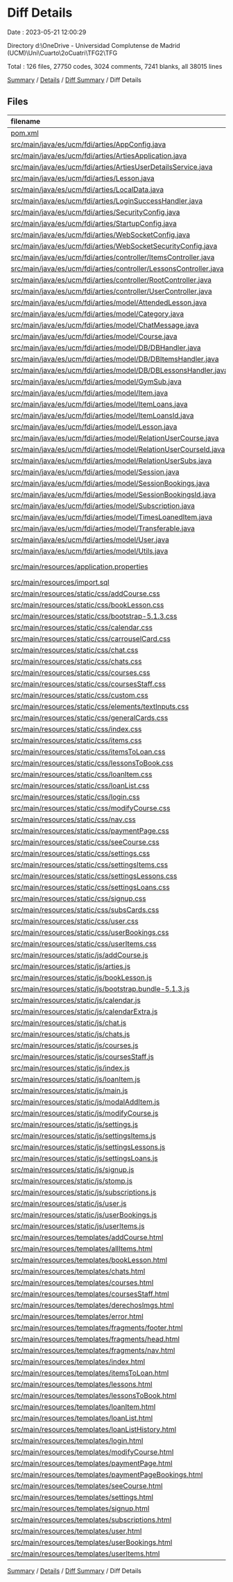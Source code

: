 # Diff Details

Date : 2023-05-21 12:00:29

Directory d:\\OneDrive - Universidad Complutense de Madrid (UCM)\\Uni\\Cuarto\\2oCuatri\\TFG2\\TFG

Total : 126 files,  27750 codes, 3024 comments, 7241 blanks, all 38015 lines

[Summary](results.md) / [Details](details.md) / [Diff Summary](diff.md) / Diff Details

## Files
| filename | language | code | comment | blank | total |
| :--- | :--- | ---: | ---: | ---: | ---: |
| [pom.xml](/pom.xml) | XML | 116 | 1 | 6 | 123 |
| [src/main/java/es/ucm/fdi/arties/AppConfig.java](/src/main/java/es/ucm/fdi/arties/AppConfig.java) | Java | 36 | 56 | 14 | 106 |
| [src/main/java/es/ucm/fdi/arties/ArtiesApplication.java](/src/main/java/es/ucm/fdi/arties/ArtiesApplication.java) | Java | 9 | 0 | 5 | 14 |
| [src/main/java/es/ucm/fdi/arties/ArtiesUserDetailsService.java](/src/main/java/es/ucm/fdi/arties/ArtiesUserDetailsService.java) | Java | 36 | 4 | 9 | 49 |
| [src/main/java/es/ucm/fdi/arties/Lesson.java](/src/main/java/es/ucm/fdi/arties/Lesson.java) | Java | 3 | 0 | 3 | 6 |
| [src/main/java/es/ucm/fdi/arties/LocalData.java](/src/main/java/es/ucm/fdi/arties/LocalData.java) | Java | 32 | 26 | 7 | 65 |
| [src/main/java/es/ucm/fdi/arties/LoginSuccessHandler.java](/src/main/java/es/ucm/fdi/arties/LoginSuccessHandler.java) | Java | 63 | 30 | 20 | 113 |
| [src/main/java/es/ucm/fdi/arties/SecurityConfig.java](/src/main/java/es/ucm/fdi/arties/SecurityConfig.java) | Java | 41 | 62 | 8 | 111 |
| [src/main/java/es/ucm/fdi/arties/StartupConfig.java](/src/main/java/es/ucm/fdi/arties/StartupConfig.java) | Java | 28 | 7 | 8 | 43 |
| [src/main/java/es/ucm/fdi/arties/WebSocketConfig.java](/src/main/java/es/ucm/fdi/arties/WebSocketConfig.java) | Java | 20 | 6 | 5 | 31 |
| [src/main/java/es/ucm/fdi/arties/WebSocketSecurityConfig.java](/src/main/java/es/ucm/fdi/arties/WebSocketSecurityConfig.java) | Java | 15 | 5 | 5 | 25 |
| [src/main/java/es/ucm/fdi/arties/controller/ItemsController.java](/src/main/java/es/ucm/fdi/arties/controller/ItemsController.java) | Java | 330 | 50 | 150 | 530 |
| [src/main/java/es/ucm/fdi/arties/controller/LessonsController.java](/src/main/java/es/ucm/fdi/arties/controller/LessonsController.java) | Java | 261 | 38 | 107 | 406 |
| [src/main/java/es/ucm/fdi/arties/controller/RootController.java](/src/main/java/es/ucm/fdi/arties/controller/RootController.java) | Java | 578 | 30 | 176 | 784 |
| [src/main/java/es/ucm/fdi/arties/controller/UserController.java](/src/main/java/es/ucm/fdi/arties/controller/UserController.java) | Java | 244 | 61 | 67 | 372 |
| [src/main/java/es/ucm/fdi/arties/model/AttendedLesson.java](/src/main/java/es/ucm/fdi/arties/model/AttendedLesson.java) | Java | 9 | 0 | 4 | 13 |
| [src/main/java/es/ucm/fdi/arties/model/Category.java](/src/main/java/es/ucm/fdi/arties/model/Category.java) | Java | 34 | 0 | 8 | 42 |
| [src/main/java/es/ucm/fdi/arties/model/ChatMessage.java](/src/main/java/es/ucm/fdi/arties/model/ChatMessage.java) | Java | 55 | 0 | 11 | 66 |
| [src/main/java/es/ucm/fdi/arties/model/Course.java](/src/main/java/es/ucm/fdi/arties/model/Course.java) | Java | 49 | 1 | 10 | 60 |
| [src/main/java/es/ucm/fdi/arties/model/DB/DBHandler.java](/src/main/java/es/ucm/fdi/arties/model/DB/DBHandler.java) | Java | 183 | 18 | 53 | 254 |
| [src/main/java/es/ucm/fdi/arties/model/DB/DBItemsHandler.java](/src/main/java/es/ucm/fdi/arties/model/DB/DBItemsHandler.java) | Java | 128 | 42 | 61 | 231 |
| [src/main/java/es/ucm/fdi/arties/model/DB/DBLessonsHandler.java](/src/main/java/es/ucm/fdi/arties/model/DB/DBLessonsHandler.java) | Java | 179 | 30 | 87 | 296 |
| [src/main/java/es/ucm/fdi/arties/model/GymSub.java](/src/main/java/es/ucm/fdi/arties/model/GymSub.java) | Java | 36 | 8 | 10 | 54 |
| [src/main/java/es/ucm/fdi/arties/model/Item.java](/src/main/java/es/ucm/fdi/arties/model/Item.java) | Java | 76 | 4 | 21 | 101 |
| [src/main/java/es/ucm/fdi/arties/model/ItemLoans.java](/src/main/java/es/ucm/fdi/arties/model/ItemLoans.java) | Java | 91 | 8 | 31 | 130 |
| [src/main/java/es/ucm/fdi/arties/model/ItemLoansId.java](/src/main/java/es/ucm/fdi/arties/model/ItemLoansId.java) | Java | 13 | 0 | 6 | 19 |
| [src/main/java/es/ucm/fdi/arties/model/Lesson.java](/src/main/java/es/ucm/fdi/arties/model/Lesson.java) | Java | 102 | 0 | 33 | 135 |
| [src/main/java/es/ucm/fdi/arties/model/RelationUserCourse.java](/src/main/java/es/ucm/fdi/arties/model/RelationUserCourse.java) | Java | 32 | 0 | 14 | 46 |
| [src/main/java/es/ucm/fdi/arties/model/RelationUserCourseId.java](/src/main/java/es/ucm/fdi/arties/model/RelationUserCourseId.java) | Java | 16 | 0 | 7 | 23 |
| [src/main/java/es/ucm/fdi/arties/model/RelationUserSubs.java](/src/main/java/es/ucm/fdi/arties/model/RelationUserSubs.java) | Java | 9 | 0 | 4 | 13 |
| [src/main/java/es/ucm/fdi/arties/model/Session.java](/src/main/java/es/ucm/fdi/arties/model/Session.java) | Java | 60 | 26 | 29 | 115 |
| [src/main/java/es/ucm/fdi/arties/model/SessionBookings.java](/src/main/java/es/ucm/fdi/arties/model/SessionBookings.java) | Java | 18 | 0 | 13 | 31 |
| [src/main/java/es/ucm/fdi/arties/model/SessionBookingsId.java](/src/main/java/es/ucm/fdi/arties/model/SessionBookingsId.java) | Java | 13 | 0 | 6 | 19 |
| [src/main/java/es/ucm/fdi/arties/model/Subscription.java](/src/main/java/es/ucm/fdi/arties/model/Subscription.java) | Java | 6 | 0 | 2 | 8 |
| [src/main/java/es/ucm/fdi/arties/model/TimesLoanedItem.java](/src/main/java/es/ucm/fdi/arties/model/TimesLoanedItem.java) | Java | 9 | 0 | 5 | 14 |
| [src/main/java/es/ucm/fdi/arties/model/Transferable.java](/src/main/java/es/ucm/fdi/arties/model/Transferable.java) | Java | 4 | 3 | 2 | 9 |
| [src/main/java/es/ucm/fdi/arties/model/User.java](/src/main/java/es/ucm/fdi/arties/model/User.java) | Java | 301 | 23 | 74 | 398 |
| [src/main/java/es/ucm/fdi/arties/model/Utils.java](/src/main/java/es/ucm/fdi/arties/model/Utils.java) | Java | 59 | 0 | 13 | 72 |
| [src/main/resources/application.properties](/src/main/resources/application.properties) | Java Properties | 24 | 17 | 10 | 51 |
| [src/main/resources/import.sql](/src/main/resources/import.sql) | SQL | 204 | 54 | 97 | 355 |
| [src/main/resources/static/css/addCourse.css](/src/main/resources/static/css/addCourse.css) | CSS | 87 | 8 | 21 | 116 |
| [src/main/resources/static/css/bookLesson.css](/src/main/resources/static/css/bookLesson.css) | CSS | 125 | 14 | 49 | 188 |
| [src/main/resources/static/css/bootstrap-5.1.3.css](/src/main/resources/static/css/bootstrap-5.1.3.css) | CSS | 9,497 | 27 | 1,742 | 11,266 |
| [src/main/resources/static/css/calendar.css](/src/main/resources/static/css/calendar.css) | CSS | 346 | 315 | 65 | 726 |
| [src/main/resources/static/css/carrouselCard.css](/src/main/resources/static/css/carrouselCard.css) | CSS | 57 | 33 | 15 | 105 |
| [src/main/resources/static/css/chat.css](/src/main/resources/static/css/chat.css) | CSS | 303 | 35 | 58 | 396 |
| [src/main/resources/static/css/chats.css](/src/main/resources/static/css/chats.css) | CSS | 179 | 18 | 32 | 229 |
| [src/main/resources/static/css/courses.css](/src/main/resources/static/css/courses.css) | CSS | 115 | 38 | 42 | 195 |
| [src/main/resources/static/css/coursesStaff.css](/src/main/resources/static/css/coursesStaff.css) | CSS | 3 | 0 | 0 | 3 |
| [src/main/resources/static/css/custom.css](/src/main/resources/static/css/custom.css) | CSS | 72 | 22 | 38 | 132 |
| [src/main/resources/static/css/elements/textInputs.css](/src/main/resources/static/css/elements/textInputs.css) | CSS | 52 | 4 | 2 | 58 |
| [src/main/resources/static/css/generalCards.css](/src/main/resources/static/css/generalCards.css) | CSS | 195 | 71 | 53 | 319 |
| [src/main/resources/static/css/index.css](/src/main/resources/static/css/index.css) | CSS | 352 | 38 | 110 | 500 |
| [src/main/resources/static/css/items.css](/src/main/resources/static/css/items.css) | CSS | 31 | 13 | 9 | 53 |
| [src/main/resources/static/css/itemsToLoan.css](/src/main/resources/static/css/itemsToLoan.css) | CSS | 144 | 66 | 39 | 249 |
| [src/main/resources/static/css/lessonsToBook.css](/src/main/resources/static/css/lessonsToBook.css) | CSS | 13 | 6 | 7 | 26 |
| [src/main/resources/static/css/loanItem.css](/src/main/resources/static/css/loanItem.css) | CSS | 128 | 14 | 54 | 196 |
| [src/main/resources/static/css/loanList.css](/src/main/resources/static/css/loanList.css) | CSS | 6 | 0 | 4 | 10 |
| [src/main/resources/static/css/login.css](/src/main/resources/static/css/login.css) | CSS | 27 | 0 | 5 | 32 |
| [src/main/resources/static/css/modifyCourse.css](/src/main/resources/static/css/modifyCourse.css) | CSS | 23 | 13 | 8 | 44 |
| [src/main/resources/static/css/nav.css](/src/main/resources/static/css/nav.css) | CSS | 10 | 0 | 2 | 12 |
| [src/main/resources/static/css/paymentPage.css](/src/main/resources/static/css/paymentPage.css) | CSS | 40 | 0 | 10 | 50 |
| [src/main/resources/static/css/seeCourse.css](/src/main/resources/static/css/seeCourse.css) | CSS | 69 | 8 | 21 | 98 |
| [src/main/resources/static/css/settings.css](/src/main/resources/static/css/settings.css) | CSS | 231 | 41 | 53 | 325 |
| [src/main/resources/static/css/settingsItems.css](/src/main/resources/static/css/settingsItems.css) | CSS | 87 | 6 | 22 | 115 |
| [src/main/resources/static/css/settingsLessons.css](/src/main/resources/static/css/settingsLessons.css) | CSS | 149 | 10 | 46 | 205 |
| [src/main/resources/static/css/settingsLoans.css](/src/main/resources/static/css/settingsLoans.css) | CSS | 72 | 12 | 23 | 107 |
| [src/main/resources/static/css/signup.css](/src/main/resources/static/css/signup.css) | CSS | 38 | 0 | 7 | 45 |
| [src/main/resources/static/css/subsCards.css](/src/main/resources/static/css/subsCards.css) | CSS | 195 | 14 | 28 | 237 |
| [src/main/resources/static/css/user.css](/src/main/resources/static/css/user.css) | CSS | 159 | 25 | 35 | 219 |
| [src/main/resources/static/css/userBookings.css](/src/main/resources/static/css/userBookings.css) | CSS | 31 | 6 | 10 | 47 |
| [src/main/resources/static/css/userItems.css](/src/main/resources/static/css/userItems.css) | CSS | 46 | 4 | 21 | 71 |
| [src/main/resources/static/js/addCourse.js](/src/main/resources/static/js/addCourse.js) | JavaScript | 116 | 18 | 35 | 169 |
| [src/main/resources/static/js/arties.js](/src/main/resources/static/js/arties.js) | JavaScript | 228 | 92 | 30 | 350 |
| [src/main/resources/static/js/bookLesson.js](/src/main/resources/static/js/bookLesson.js) | JavaScript | 180 | 19 | 84 | 283 |
| [src/main/resources/static/js/bootstrap.bundle-5.1.3.js](/src/main/resources/static/js/bootstrap.bundle-5.1.3.js) | JavaScript | 4,855 | 600 | 1,358 | 6,813 |
| [src/main/resources/static/js/calendar.js](/src/main/resources/static/js/calendar.js) | JavaScript | 348 | 118 | 118 | 584 |
| [src/main/resources/static/js/calendarExtra.js](/src/main/resources/static/js/calendarExtra.js) | JavaScript | 43 | 14 | 21 | 78 |
| [src/main/resources/static/js/chat.js](/src/main/resources/static/js/chat.js) | JavaScript | 269 | 13 | 78 | 360 |
| [src/main/resources/static/js/chats.js](/src/main/resources/static/js/chats.js) | JavaScript | 163 | 5 | 39 | 207 |
| [src/main/resources/static/js/courses.js](/src/main/resources/static/js/courses.js) | JavaScript | 16 | 0 | 7 | 23 |
| [src/main/resources/static/js/coursesStaff.js](/src/main/resources/static/js/coursesStaff.js) | JavaScript | 12 | 0 | 5 | 17 |
| [src/main/resources/static/js/index.js](/src/main/resources/static/js/index.js) | JavaScript | 58 | 12 | 39 | 109 |
| [src/main/resources/static/js/loanItem.js](/src/main/resources/static/js/loanItem.js) | JavaScript | 98 | 23 | 59 | 180 |
| [src/main/resources/static/js/main.js](/src/main/resources/static/js/main.js) | JavaScript | 37 | 3 | 11 | 51 |
| [src/main/resources/static/js/modalAddItem.js](/src/main/resources/static/js/modalAddItem.js) | JavaScript | 40 | 3 | 22 | 65 |
| [src/main/resources/static/js/modifyCourse.js](/src/main/resources/static/js/modifyCourse.js) | JavaScript | 115 | 9 | 28 | 152 |
| [src/main/resources/static/js/settings.js](/src/main/resources/static/js/settings.js) | JavaScript | 308 | 22 | 74 | 404 |
| [src/main/resources/static/js/settingsItems.js](/src/main/resources/static/js/settingsItems.js) | JavaScript | 213 | 18 | 103 | 334 |
| [src/main/resources/static/js/settingsLessons.js](/src/main/resources/static/js/settingsLessons.js) | JavaScript | 445 | 32 | 186 | 663 |
| [src/main/resources/static/js/settingsLoans.js](/src/main/resources/static/js/settingsLoans.js) | JavaScript | 61 | 33 | 31 | 125 |
| [src/main/resources/static/js/signup.js](/src/main/resources/static/js/signup.js) | JavaScript | 46 | 4 | 11 | 61 |
| [src/main/resources/static/js/stomp.js](/src/main/resources/static/js/stomp.js) | JavaScript | 611 | 8 | 42 | 661 |
| [src/main/resources/static/js/subscriptions.js](/src/main/resources/static/js/subscriptions.js) | JavaScript | 47 | 3 | 11 | 61 |
| [src/main/resources/static/js/user.js](/src/main/resources/static/js/user.js) | JavaScript | 84 | 4 | 22 | 110 |
| [src/main/resources/static/js/userBookings.js](/src/main/resources/static/js/userBookings.js) | JavaScript | 15 | 0 | 14 | 29 |
| [src/main/resources/static/js/userItems.js](/src/main/resources/static/js/userItems.js) | JavaScript | 9 | 3 | 6 | 18 |
| [src/main/resources/templates/addCourse.html](/src/main/resources/templates/addCourse.html) | HTML | 73 | 6 | 24 | 103 |
| [src/main/resources/templates/allItems.html](/src/main/resources/templates/allItems.html) | HTML | 39 | 14 | 24 | 77 |
| [src/main/resources/templates/bookLesson.html](/src/main/resources/templates/bookLesson.html) | HTML | 87 | 27 | 39 | 153 |
| [src/main/resources/templates/chats.html](/src/main/resources/templates/chats.html) | HTML | 112 | 2 | 18 | 132 |
| [src/main/resources/templates/courses.html](/src/main/resources/templates/courses.html) | HTML | 171 | 6 | 45 | 222 |
| [src/main/resources/templates/coursesStaff.html](/src/main/resources/templates/coursesStaff.html) | HTML | 77 | 3 | 18 | 98 |
| [src/main/resources/templates/derechosImgs.html](/src/main/resources/templates/derechosImgs.html) | HTML | 41 | 5 | 32 | 78 |
| [src/main/resources/templates/error.html](/src/main/resources/templates/error.html) | HTML | 91 | 3 | 13 | 107 |
| [src/main/resources/templates/fragments/footer.html](/src/main/resources/templates/fragments/footer.html) | HTML | 98 | 6 | 24 | 128 |
| [src/main/resources/templates/fragments/head.html](/src/main/resources/templates/fragments/head.html) | HTML | 36 | 0 | 5 | 41 |
| [src/main/resources/templates/fragments/nav.html](/src/main/resources/templates/fragments/nav.html) | HTML | 107 | 15 | 30 | 152 |
| [src/main/resources/templates/index.html](/src/main/resources/templates/index.html) | HTML | 156 | 71 | 118 | 345 |
| [src/main/resources/templates/itemsToLoan.html](/src/main/resources/templates/itemsToLoan.html) | HTML | 46 | 14 | 25 | 85 |
| [src/main/resources/templates/lessons.html](/src/main/resources/templates/lessons.html) | HTML | 11 | 1 | 6 | 18 |
| [src/main/resources/templates/lessonsToBook.html](/src/main/resources/templates/lessonsToBook.html) | HTML | 48 | 20 | 33 | 101 |
| [src/main/resources/templates/loanItem.html](/src/main/resources/templates/loanItem.html) | HTML | 118 | 203 | 63 | 384 |
| [src/main/resources/templates/loanList.html](/src/main/resources/templates/loanList.html) | HTML | 81 | 7 | 30 | 118 |
| [src/main/resources/templates/loanListHistory.html](/src/main/resources/templates/loanListHistory.html) | HTML | 79 | 8 | 30 | 117 |
| [src/main/resources/templates/login.html](/src/main/resources/templates/login.html) | HTML | 26 | 0 | 5 | 31 |
| [src/main/resources/templates/modifyCourse.html](/src/main/resources/templates/modifyCourse.html) | HTML | 91 | 7 | 25 | 123 |
| [src/main/resources/templates/paymentPage.html](/src/main/resources/templates/paymentPage.html) | HTML | 53 | 1 | 13 | 67 |
| [src/main/resources/templates/paymentPageBookings.html](/src/main/resources/templates/paymentPageBookings.html) | HTML | 70 | 1 | 23 | 94 |
| [src/main/resources/templates/seeCourse.html](/src/main/resources/templates/seeCourse.html) | HTML | 43 | 3 | 16 | 62 |
| [src/main/resources/templates/settings.html](/src/main/resources/templates/settings.html) | HTML | 691 | 29 | 189 | 909 |
| [src/main/resources/templates/signup.html](/src/main/resources/templates/signup.html) | HTML | 77 | 0 | 13 | 90 |
| [src/main/resources/templates/subscriptions.html](/src/main/resources/templates/subscriptions.html) | HTML | 87 | 10 | 12 | 109 |
| [src/main/resources/templates/user.html](/src/main/resources/templates/user.html) | HTML | 193 | 3 | 33 | 229 |
| [src/main/resources/templates/userBookings.html](/src/main/resources/templates/userBookings.html) | HTML | 52 | 28 | 33 | 113 |
| [src/main/resources/templates/userItems.html](/src/main/resources/templates/userItems.html) | HTML | 75 | 4 | 36 | 115 |

[Summary](results.md) / [Details](details.md) / [Diff Summary](diff.md) / Diff Details